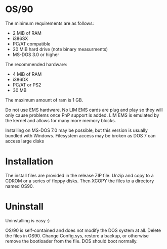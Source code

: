 # OS/90

The minimum requirements are as follows:
* 2 MiB of RAM
* i386SX
* PC/AT compatible
* 20 MiB hard drive (note binary measurments)
* MS-DOS 3.0 or higher

The recommended hardware:
* 4 MiB of RAM
* i386DX
* PC/AT or PS2
* 30 MB

The maximum amount of ram is 1 GB.

Do not use EMS hardware. No LIM EMS cards are plug and play so they will only cause problems once PnP support is added. LIM EMS is emulated by the kernel and allows for many more memory blocks.

Installing on MS-DOS 7.0 may be possible, but this version is usually bundled with Windows. Filesystem access may be broken as DOS 7 can access large disks

# Installation

The install files are provided in the release ZIP file. Unzip and copy to a CDROM or a series of floppy disks. Then XCOPY the files to a directory named OS90.

# Uninstall

Uninstalling is easy :)

OS/90 is self-contained and does not modify the DOS system at all. Delete the files in OS90. Change Config.sys, restore a backup, or otherwise remove the bootloader from the file. DOS should boot normally.
